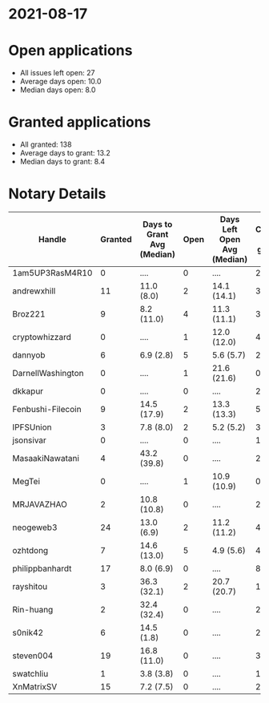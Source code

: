 2021-08-17
==========

# Open applications

- All issues left open: 27
- Average days open: 10.0
- Median days open: 8.0

# Granted applications

- All granted: 138
- Average days to grant: 13.2
- Median days to grant: 8.4

# Notary Details

| Handle            |   Granted | Days to Grant Avg (Median)   |   Open | Days Left Open Avg (Median)   |   Closed (no grant) |
|-------------------|-----------|------------------------------|--------|-------------------------------|---------------------|
| 1am5UP3RasM4R10   |         0 | ....                         |      0 | ....                          |                   2 |
| andrewxhill       |        11 | 11.0  (8.0)                  |      2 | 14.1  (14.1)                  |                  37 |
| Broz221           |         9 | 8.2  (11.0)                  |      4 | 11.3  (11.1)                  |                  31 |
| cryptowhizzard    |         0 | ....                         |      1 | 12.0  (12.0)                  |                   4 |
| dannyob           |         6 | 6.9  (2.8)                   |      5 | 5.6  (5.7)                    |                  21 |
| DarnellWashington |         0 | ....                         |      1 | 21.6  (21.6)                  |                   0 |
| dkkapur           |         0 | ....                         |      0 | ....                          |                   2 |
| Fenbushi-Filecoin |         9 | 14.5  (17.9)                 |      2 | 13.3  (13.3)                  |                  52 |
| IPFSUnion         |         3 | 7.8  (8.0)                   |      2 | 5.2  (5.2)                    |                   3 |
| jsonsivar         |         0 | ....                         |      0 | ....                          |                  13 |
| MasaakiNawatani   |         4 | 43.2  (39.8)                 |      0 | ....                          |                  27 |
| MegTei            |         0 | ....                         |      1 | 10.9  (10.9)                  |                   0 |
| MRJAVAZHAO        |         2 | 10.8  (10.8)                 |      0 | ....                          |                   2 |
| neogeweb3         |        24 | 13.0  (6.9)                  |      2 | 11.2  (11.2)                  |                  43 |
| ozhtdong          |         7 | 14.6  (13.0)                 |      5 | 4.9  (5.6)                    |                  44 |
| philippbanhardt   |        17 | 8.0  (6.9)                   |      0 | ....                          |                  81 |
| rayshitou         |         3 | 36.3  (32.1)                 |      2 | 20.7  (20.7)                  |                  12 |
| Rin-huang         |         2 | 32.4  (32.4)                 |      0 | ....                          |                   2 |
| s0nik42           |         6 | 14.5  (1.8)                  |      0 | ....                          |                  22 |
| steven004         |        19 | 16.8  (11.0)                 |      0 | ....                          |                  37 |
| swatchliu         |         1 | 3.8  (3.8)                   |      0 | ....                          |                   1 |
| XnMatrixSV        |        15 | 7.2  (7.5)                   |      0 | ....                          |                  24 |